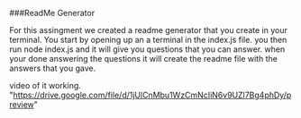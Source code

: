 ###ReadMe Generator

For this assingment we created a readme generator that you create in your terminal. You start by opening up an a terminal in the index.js file. you then run node index.js and it will give you questions that you can answer. when your done answering the questions it will create the readme file with the answers that you gave.

video of it working. "https://drive.google.com/file/d/1jUlCnMbu1WzCmNcIiN6v9UZl7Bg4phDy/preview"
